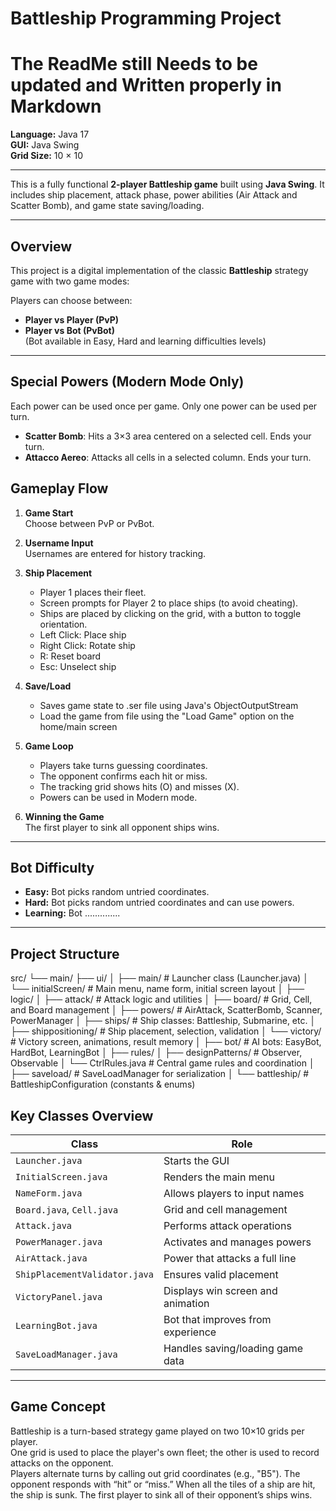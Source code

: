 # Battleship Programming Project
# The ReadMe still Needs to be updated and Written properly in Markdown



**Language:** Java 17  
**GUI:** Java Swing  
**Grid Size:** 10 × 10

---


This is a fully functional **2-player Battleship game** built using **Java Swing**. It includes ship placement, attack phase, power abilities (Air Attack and Scatter Bomb), and game state saving/loading.

---



## Overview

This project is a digital implementation of the classic **Battleship** strategy game with two game modes:

Players can choose between:
- **Player vs Player (PvP)** 
- **Player vs Bot (PvBot)**   
  (Bot available in Easy, Hard and learning difficulties levels)


---

## Special Powers (Modern Mode Only)

Each power can be used once per game. Only one power can be used per turn.

- **Scatter Bomb**: Hits a 3×3 area centered on a selected cell. Ends your turn.
- **Attacco Aereo**: Attacks all cells in a selected column. Ends your turn.


## Gameplay Flow

1. **Game Start**  
   Choose between PvP or PvBot.

2. **Username Input**  
   Usernames are entered for history tracking.

3. **Ship Placement**  
   - Player 1 places their fleet.
   - Screen prompts for Player 2 to place ships (to avoid cheating).
   - Ships are placed by clicking on the grid, with a button to toggle orientation.
   - Left Click: Place ship
   - Right Click: Rotate ship
   - R: Reset board
   - Esc: Unselect ship

4. **Save/Load**
   - Saves game state to .ser file using Java's ObjectOutputStream
   - Load the game from file using the "Load Game" option on the home/main screen

5. **Game Loop**  
   - Players take turns guessing coordinates.
   - The opponent confirms each hit or miss.
   - The tracking grid shows hits (O) and misses (X).
   - Powers can be used in Modern mode.

6. **Winning the Game**  
   The first player to sink all opponent ships wins.

---

## Bot Difficulty

- **Easy:** Bot picks random untried coordinates.
- **Hard:** Bot picks random untried coordinates and can use powers.
- **Learning:** Bot ..............

---

## Project Structure

src/
└── main/
├── ui/
│ ├── main/ # Launcher class (Launcher.java)
│ └── initialScreen/ # Main menu, name form, initial screen layout
│
├── logic/
│ ├── attack/ # Attack logic and utilities
│ ├── board/ # Grid, Cell, and Board management
│ ├── powers/ # AirAttack, ScatterBomb, Scanner, PowerManager
│ ├── ships/ # Ship classes: Battleship, Submarine, etc.
│ ├── shippositioning/ # Ship placement, selection, validation
│ └── victory/ # Victory screen, animations, result memory
│
├── bot/ # AI bots: EasyBot, HardBot, LearningBot
│
├── rules/
│ ├── designPatterns/ # Observer, Observable
│ └── CtrlRules.java # Central game rules and coordination
│
├── saveload/ # SaveLoadManager for serialization
│
└── battleship/ # BattleshipConfiguration (constants & enums)



## Key Classes Overview

| Class                         | Role                              |
| ----------------------------- | --------------------------------- |
| `Launcher.java`               | Starts the GUI                    |
| `InitialScreen.java`          | Renders the main menu             |
| `NameForm.java`               | Allows players to input names     |
| `Board.java`, `Cell.java`     | Grid and cell management          |
| `Attack.java`                 | Performs attack operations        |
| `PowerManager.java`           | Activates and manages powers      |
| `AirAttack.java`              | Power that attacks a full line    |
| `ShipPlacementValidator.java` | Ensures valid placement           |
| `VictoryPanel.java`           | Displays win screen and animation |
| `LearningBot.java`            | Bot that improves from experience |
| `SaveLoadManager.java`        | Handles saving/loading game data  |



---

## Game Concept

Battleship is a turn-based strategy game played on two 10×10 grids per player.  
One grid is used to place the player's own fleet; the other is used to record attacks on the opponent.  
Players alternate turns by calling out grid coordinates (e.g., "B5"). The opponent responds with “hit” or “miss.” When all the tiles of a ship are hit, the ship is sunk. The first player to sink all of their opponent’s ships wins.
